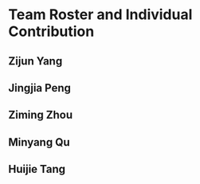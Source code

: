 #  Team Roster and Individual Contribution

## Zijun Yang

## Jingjia Peng

## Ziming Zhou

## Minyang Qu

## Huijie Tang
